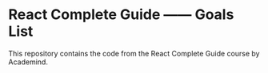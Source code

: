 # React Complete Guide —— Goals List

This repository contains the code from the React Complete Guide course by Academind.
